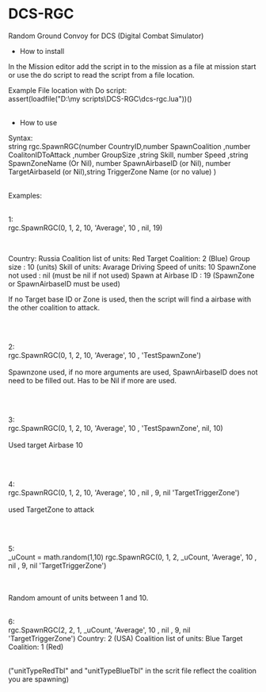 # DCS-RGC
Random Ground Convoy for DCS (Digital Combat Simulator)

- How to install

In the Mission editor add the script in to the mission as a file at mission start or use the do script to read the script from a file location.

Example File location with Do script:<br>
assert(loadfile("D:\\my scripts\\DCS-RGC\\dcs-rgc.lua"))()
<br>
<br>
- How to use

Syntax:<br>
string
rgc.SpawnRGC(number CountryID,number SpawnCoalition ,number CoalitonIDToAttack ,number GroupSize ,string Skill, number Speed ,string SpawnZoneName (Or Nil),
number SpawnAirbaseID (or Nil), number TargetAirbaseId (or Nil),string TriggerZone Name (or no value) )
<br>
<br>

Examples:
<br>
<br>

1:<br>
rgc.SpawnRGC(0, 1, 2, 10, 'Average', 10 , nil, 19)

<br>

Country: Russia
Coalition list of units: Red
Target Coalition: 2 (Blue)
Group size : 10 (units)
Skill of units: Avarage
Driving Speed of units: 10
SpawnZone not used : nil (must be nil if not used)
Spawn at Airbase ID : 19 (SpawnZone or SpawnAirbaseID must be used)
<br>

If no Target base ID or Zone is used, then the script will find a airbase with the other coalition to attack.

<br>
<br>

2:<br>
rgc.SpawnRGC(0, 1, 2, 10, 'Average', 10 , 'TestSpawnZone')
<br>
<br>
Spawnzone used, if no more arguments are used, SpawnAirbaseID does not need to be filled out. Has to be Nil if more are used.

<br>
<br>

3:<br>
rgc.SpawnRGC(0, 1, 2, 10, 'Average', 10 , 'TestSpawnZone', nil, 10)
<br>
<br>
Used target Airbase 10

<br>
<br>

4:<br>
rgc.SpawnRGC(0, 1, 2, 10, 'Average', 10 , nil , 9, nil 'TargetTriggerZone')
<br>
<br>
used TargetZone to attack

<br>
<br>

5:<br>
_uCount = math.random(1,10)
rgc.SpawnRGC(0, 1, 2, _uCount, 'Average', 10 , nil , 9, nil 'TargetTriggerZone')

<br>
<br>
Random amount of units between 1 and 10.

<br>
<br>

6:<br>
rgc.SpawnRGC(2, 2, 1, _uCount, 'Average', 10 , nil , 9, nil 'TargetTriggerZone')
Country: 2 (USA)
Coalition list of units: Blue
Target Coalition: 1 (Red)

<br>
("unitTypeRedTbl" and "unitTypeBlueTbl" in the scrit file reflect the coalition you are spawning)

